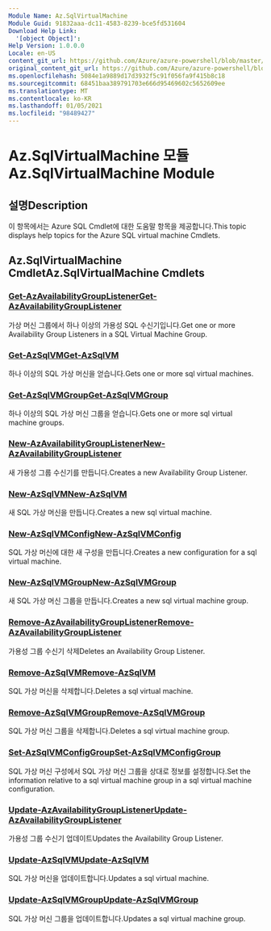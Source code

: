 ```yaml
---
Module Name: Az.SqlVirtualMachine
Module Guid: 91832aaa-dc11-4583-8239-bce5fd531604
Download Help Link:
  '[object Object]': 
Help Version: 1.0.0.0
Locale: en-US
content_git_url: https://github.com/Azure/azure-powershell/blob/master/src/SqlVirtualMachine/SqlVirtualMachine/help/Az.SqlVirtualMachine.md
original_content_git_url: https://github.com/Azure/azure-powershell/blob/master/src/SqlVirtualMachine/SqlVirtualMachine/help/Az.SqlVirtualMachine.md
ms.openlocfilehash: 5084e1a9889d17d3932f5c91f056fa9f415b8c18
ms.sourcegitcommit: 68451baa389791703e666d95469602c5652609ee
ms.translationtype: MT
ms.contentlocale: ko-KR
ms.lasthandoff: 01/05/2021
ms.locfileid: "98489427"
---
```

# <span data-ttu-id="61003-101">Az.SqlVirtualMachine 모듈</span><span class="sxs-lookup"><span data-stu-id="61003-101">Az.SqlVirtualMachine Module</span></span>
## <span data-ttu-id="61003-102">설명</span><span class="sxs-lookup"><span data-stu-id="61003-102">Description</span></span>
<span data-ttu-id="61003-103">이 항목에서는 Azure SQL Cmdlet에 대한 도움말 항목을 제공합니다.</span><span class="sxs-lookup"><span data-stu-id="61003-103">This topic displays help topics for the Azure SQL virtual machine Cmdlets.</span></span>

## <span data-ttu-id="61003-104">Az.SqlVirtualMachine Cmdlet</span><span class="sxs-lookup"><span data-stu-id="61003-104">Az.SqlVirtualMachine Cmdlets</span></span>
### [<span data-ttu-id="61003-105">Get-AzAvailabilityGroupListener</span><span class="sxs-lookup"><span data-stu-id="61003-105">Get-AzAvailabilityGroupListener</span></span>](Get-AzAvailabilityGroupListener.md)
<span data-ttu-id="61003-106">가상 머신 그룹에서 하나 이상의 가용성 SQL 수신기입니다.</span><span class="sxs-lookup"><span data-stu-id="61003-106">Get one or more Availability Group Listeners in a SQL Virtual Machine Group.</span></span>

### [<span data-ttu-id="61003-107">Get-AzSqlVM</span><span class="sxs-lookup"><span data-stu-id="61003-107">Get-AzSqlVM</span></span>](Get-AzSqlVM.md)
<span data-ttu-id="61003-108">하나 이상의 SQL 가상 머신을 얻습니다.</span><span class="sxs-lookup"><span data-stu-id="61003-108">Gets one or more sql virtual machines.</span></span>

### [<span data-ttu-id="61003-109">Get-AzSqlVMGroup</span><span class="sxs-lookup"><span data-stu-id="61003-109">Get-AzSqlVMGroup</span></span>](Get-AzSqlVMGroup.md)
<span data-ttu-id="61003-110">하나 이상의 SQL 가상 머신 그룹을 얻습니다.</span><span class="sxs-lookup"><span data-stu-id="61003-110">Gets one or more sql virtual machine groups.</span></span>

### [<span data-ttu-id="61003-111">New-AzAvailabilityGroupListener</span><span class="sxs-lookup"><span data-stu-id="61003-111">New-AzAvailabilityGroupListener</span></span>](New-AzAvailabilityGroupListener.md)
<span data-ttu-id="61003-112">새 가용성 그룹 수신기를 만듭니다.</span><span class="sxs-lookup"><span data-stu-id="61003-112">Creates a new Availability Group Listener.</span></span>

### [<span data-ttu-id="61003-113">New-AzSqlVM</span><span class="sxs-lookup"><span data-stu-id="61003-113">New-AzSqlVM</span></span>](New-AzSqlVM.md)
<span data-ttu-id="61003-114">새 SQL 가상 머신을 만듭니다.</span><span class="sxs-lookup"><span data-stu-id="61003-114">Creates a new sql virtual machine.</span></span>

### [<span data-ttu-id="61003-115">New-AzSqlVMConfig</span><span class="sxs-lookup"><span data-stu-id="61003-115">New-AzSqlVMConfig</span></span>](New-AzSqlVMConfig.md)
<span data-ttu-id="61003-116">SQL 가상 머신에 대한 새 구성을 만듭니다.</span><span class="sxs-lookup"><span data-stu-id="61003-116">Creates a new configuration for a sql virtual machine.</span></span>

### [<span data-ttu-id="61003-117">New-AzSqlVMGroup</span><span class="sxs-lookup"><span data-stu-id="61003-117">New-AzSqlVMGroup</span></span>](New-AzSqlVMGroup.md)
<span data-ttu-id="61003-118">새 SQL 가상 머신 그룹을 만듭니다.</span><span class="sxs-lookup"><span data-stu-id="61003-118">Creates a new sql virtual machine group.</span></span>

### [<span data-ttu-id="61003-119">Remove-AzAvailabilityGroupListener</span><span class="sxs-lookup"><span data-stu-id="61003-119">Remove-AzAvailabilityGroupListener</span></span>](Remove-AzAvailabilityGroupListener.md)
<span data-ttu-id="61003-120">가용성 그룹 수신기 삭제</span><span class="sxs-lookup"><span data-stu-id="61003-120">Deletes an Availability Group Listener.</span></span>

### [<span data-ttu-id="61003-121">Remove-AzSqlVM</span><span class="sxs-lookup"><span data-stu-id="61003-121">Remove-AzSqlVM</span></span>](Remove-AzSqlVM.md)
<span data-ttu-id="61003-122">SQL 가상 머신을 삭제합니다.</span><span class="sxs-lookup"><span data-stu-id="61003-122">Deletes a sql virtual machine.</span></span>

### [<span data-ttu-id="61003-123">Remove-AzSqlVMGroup</span><span class="sxs-lookup"><span data-stu-id="61003-123">Remove-AzSqlVMGroup</span></span>](Remove-AzSqlVMGroup.md)
<span data-ttu-id="61003-124">SQL 가상 머신 그룹을 삭제합니다.</span><span class="sxs-lookup"><span data-stu-id="61003-124">Deletes a sql virtual machine group.</span></span>

### [<span data-ttu-id="61003-125">Set-AzSqlVMConfigGroup</span><span class="sxs-lookup"><span data-stu-id="61003-125">Set-AzSqlVMConfigGroup</span></span>](Set-AzSqlVMConfigGroup.md)
<span data-ttu-id="61003-126">SQL 가상 머신 구성에서 SQL 가상 머신 그룹을 상대로 정보를 설정합니다.</span><span class="sxs-lookup"><span data-stu-id="61003-126">Set the information relative to a sql virtual machine group in a sql virtual machine configuration.</span></span>

### [<span data-ttu-id="61003-127">Update-AzAvailabilityGroupListener</span><span class="sxs-lookup"><span data-stu-id="61003-127">Update-AzAvailabilityGroupListener</span></span>](Update-AzAvailabilityGroupListener.md)
<span data-ttu-id="61003-128">가용성 그룹 수신기 업데이트</span><span class="sxs-lookup"><span data-stu-id="61003-128">Updates the Availability Group Listener.</span></span>

### [<span data-ttu-id="61003-129">Update-AzSqlVM</span><span class="sxs-lookup"><span data-stu-id="61003-129">Update-AzSqlVM</span></span>](Update-AzSqlVM.md)
<span data-ttu-id="61003-130">SQL 가상 머신을 업데이트합니다.</span><span class="sxs-lookup"><span data-stu-id="61003-130">Updates a sql virtual machine.</span></span>

### [<span data-ttu-id="61003-131">Update-AzSqlVMGroup</span><span class="sxs-lookup"><span data-stu-id="61003-131">Update-AzSqlVMGroup</span></span>](Update-AzSqlVMGroup.md)
<span data-ttu-id="61003-132">SQL 가상 머신 그룹을 업데이트합니다.</span><span class="sxs-lookup"><span data-stu-id="61003-132">Updates a sql virtual machine group.</span></span>

